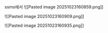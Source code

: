 ssms에서 
![[Pasted image 20251023160859.png]]

![[Pasted image 20251023160909.png]]

![[Pasted image 20251023160935.png]]